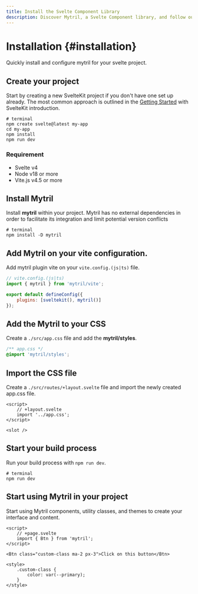 ```yaml
---
title: Install the Svelte Component Library
description: Discover Mytril, a Svelte Component library, and follow our  guide to install it. Perfect for developers looking to streamline their Svelte projects with efficient components.
---
```


<script lang="ts">

</script>

# Installation {#installation}

Quickly install and configure mytril for your svelte project.

## Create your project

Start by creating a new SvelteKit project if you don't have one set up already. The most common approach is outlined in the [Getting Started](https://kit.svelte.dev/docs/introduction#introduction-getting-started) with SvelteKit introduction.

```shell
# terminal
npm create svelte@latest my-app
cd my-app
npm install
npm run dev
```

### Requirement

- Svelte v4
- Node v18 or more
- Vite.js v4.5 or more

## Install Mytril

Install **mytril** within your project. Mytril has no external dependencies in order to facilitate its integration and limit potential version conflicts

```shell
# terminal
npm install -D mytril
```

## Add Mytril on your vite configuration.

Add mytril plugin vite on your `vite.config.(js|ts)` file.

```javascript
// vite.config.(js|ts)
import { mytril } from 'mytril/vite';

export default defineConfig({
	plugins: [sveltekit(), mytril()]
});
```

## Add the Mytril to your CSS

Create a `./src/app.css` file and add the **mytril/styles**.

```css
/** app.css */
@import 'mytril/styles';
```

## Import the CSS file

Create a `./src/routes/+layout.svelte` file and import the newly created app.css file.

```svelte
<script>
	// +layout.svelte
	import '../app.css';
</script>

<slot />
```

## Start your build process

Run your build process with `npm run dev`.

```shell
# terminal
npm run dev
```

## Start using Mytril in your project

Start using Mytril components, utility classes, and themes to create your interface and content.

```svelte
<script>
	// +page.svelte
	import { Btn } from 'mytril';
</script>

<Btn class="custom-class ma-2 px-3">Click on this button</Btn>

<style>
	.custom-class {
		color: var(--primary);
	}
</style>
```
